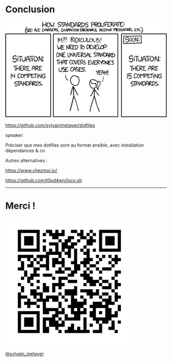 # Conclusion

<img src="assets/img/standards.png"  height="300" width="600" alt="Standard">

<https://github.com/sylvainmetayer/dotfiles>

speaker:

Préciser que mes dotfiles sont au format ansible, avec installation dépendances & co

Autres alternatives :

<https://www.chezmoi.io/>

<https://github.com/t0pd4wn/loco.sh>

---

# Merci !

<img src="assets/img/openfeedback.png"  height="400" width="400" alt="Openfeedback">


[@sylvain_metayer](https://twitter.com/sylvain_metayer)
